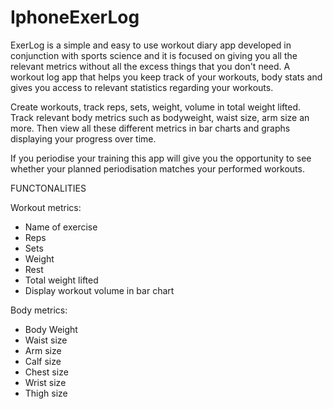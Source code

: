 # IphoneExerLog
ExerLog is a simple and easy to use workout diary app developed in conjunction with sports science and it is focused on giving you all the relevant metrics without all the excess things that you don't need.
A workout log app that helps you keep track of your workouts, body stats and gives you access to relevant statistics regarding your workouts.

Create workouts, track reps, sets, weight, volume in total weight lifted. Track relevant body metrics such as bodyweight, waist size, arm size an more.
Then view all these different metrics in bar charts and graphs displaying your progress over time.

If you periodise your training this app will give you the opportunity to see whether your planned periodisation matches your performed workouts.

FUNCTONALITIES

Workout metrics:
- Name of exercise 
- Reps 
- Sets
- Weight
- Rest
- Total weight lifted
- Display workout volume in bar chart

Body metrics:
- Body Weight
- Waist size
- Arm size
- Calf size
- Chest size
- Wrist size
- Thigh size

